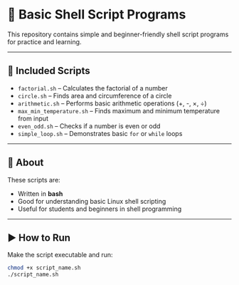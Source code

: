 # 🐚 Basic Shell Script Programs

This repository contains simple and beginner-friendly shell script programs for practice and learning.

---

## 📂 Included Scripts

- `factorial.sh` – Calculates the factorial of a number  
- `circle.sh` – Finds area and circumference of a circle  
- `arithmetic.sh` – Performs basic arithmetic operations (+, -, ×, ÷)  
- `max_min_temperature.sh` – Finds maximum and minimum temperature from input  
- `even_odd.sh` – Checks if a number is even or odd  
- `simple_loop.sh` – Demonstrates basic `for` or `while` loops  

---

## 📘 About

These scripts are:

- Written in **bash**
- Good for understanding basic Linux shell scripting
- Useful for students and beginners in shell programming

---

## ▶️ How to Run

Make the script executable and run:

```bash
chmod +x script_name.sh
./script_name.sh
